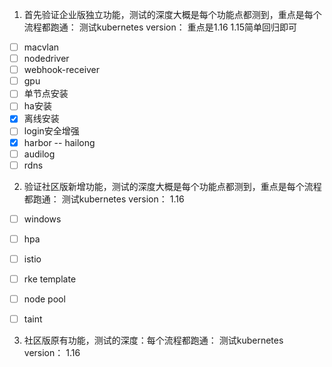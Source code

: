 
1. 首先验证企业版独立功能，测试的深度大概是每个功能点都测到，重点是每个流程都跑通：
测试kubernetes version： 重点是1.16   1.15简单回归即可
- [ ] macvlan
- [ ] nodedriver
- [ ] webhook-receiver
- [ ] gpu
- [ ] 单节点安装
- [ ] ha安装
- [x] 离线安装
- [ ] login安全增强
- [x] harbor  -- hailong
- [ ] audilog
- [ ] rdns

2. 验证社区版新增功能，测试的深度大概是每个功能点都测到，重点是每个流程都跑通：
测试kubernetes version： 1.16
- [ ] windows 
- [ ] hpa
- [ ] istio
- [ ] rke template
- [ ] node pool 
- [ ] taint


3. 社区版原有功能，测试的深度：每个流程都跑通：
测试kubernetes version： 1.16
